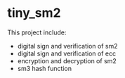 # tiny_sm2

This project include:
- digital sign and verification of sm2
- digital sign and verification of ecc
- encryption and decryption of sm2
- sm3 hash function
